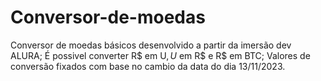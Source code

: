 # Conversor-de-moedas

Conversor de moedas básicos desenvolvido a partir da imersão dev ALURA;
É possivel converter R$ em U$, U$ em R$ e R$ em BTC;
Valores de conversão fixados com base no cambio da data do dia 13/11/2023.
